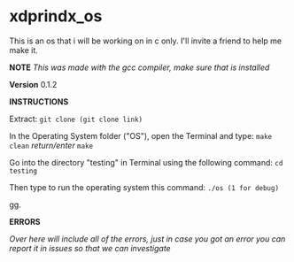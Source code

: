 # xdprindx_os
This is an os that i will be working on in c only. I'll invite a friend to help me make it.

**NOTE**
*This was made with the gcc compiler, make sure that is installed*

**Version**
0.1.2

**INSTRUCTIONS**

Extract:
	 `git clone (git clone link)`

In the Operating System folder ("OS"), open the Terminal and type:
	`make clean`
  *return/enter*
	`make`

Go into the directory "testing" in Terminal using the following command:
	`cd testing`

Then type to run the operating system this command:
	 `./os (1 for debug)`


gg.

**ERRORS**

*Over here will include all of the errors, just in case you got an error you can report it in issues so that we can investigate*
